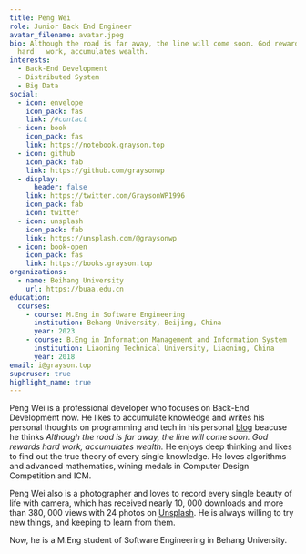 ```yaml
---
title: Peng Wei
role: Junior Back End Engineer
avatar_filename: avatar.jpeg
bio: Although the road is far away, the line will come soon. God rewards
  hard   work, accumulates wealth.
interests:
  - Back-End Development
  - Distributed System
  - Big Data
social:
  - icon: envelope
    icon_pack: fas
    link: /#contact
  - icon: book
    icon_pack: fas
    link: https://notebook.grayson.top
  - icon: github
    icon_pack: fab
    link: https://github.com/graysonwp
  - display:
      header: false
    link: https://twitter.com/GraysonWP1996
    icon_pack: fab
    icon: twitter
  - icon: unsplash
    icon_pack: fab
    link: https://unsplash.com/@graysonwp
  - icon: book-open
    icon_pack: fas
    link: https://books.grayson.top
organizations:
  - name: Beihang University
    url: https://buaa.edu.cn
education:
  courses:
    - course: M.Eng in Software Engineering
      institution: Behang University, Beijing, China
      year: 2023
    - course: B.Eng in Information Management and Information System
      institution: Liaoning Technical University, Liaoning, China
      year: 2018
email: i@grayson.top
superuser: true
highlight_name: true
---
```

Peng Wei is a professional developer who focuses on Back-End Development now. He likes to accumulate knowledge and writes his personal thoughts on programming and tech in his personal [blog](https://notebook.grayson.top) beacuse he thinks *Although the road is far away, the line will come soon. God rewards hard work, accumulates wealth.*  He enjoys deep thinking and likes to find out the true theory of every single knowledge. He loves algorithms and advanced mathematics, wining medals in Computer Design Competition and ICM.

Peng Wei also is a photographer and loves to record every single beauty of life with camera, which has received nearly 10, 000 downloads and more than 380, 000 views with 24 photos on [Unsplash](https://unsplash.com/@graysonwp). He is always willing to try new things, and keeping to learn from them.

Now, he is a M.Eng student of Software Engineering in Behang University.